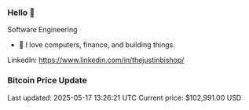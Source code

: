 ### Hello 🤙  

Software Engineering

- 🔭 I love computers, finance, and building things.
  
LinkedIn: https://www.linkedin.com/in/thejustinbishop/  


















































































































































































































### Bitcoin Price Update
Last updated: 2025-05-17 13:26:21 UTC
Current price: $102,991.00 USD
